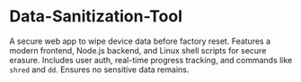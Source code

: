# Data-Sanitization-Tool
 A secure web app to wipe device data before factory reset. Features a modern frontend, Node.js backend, and Linux shell scripts for secure erasure. Includes user auth, real-time progress tracking, and commands like `shred` and `dd`. Ensures no sensitive data remains.
